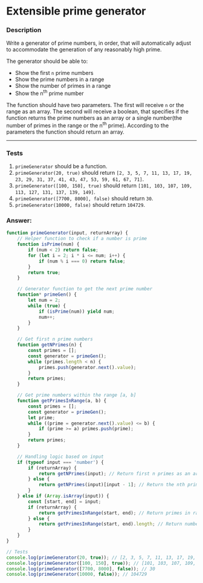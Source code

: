 # Extensible prime generator

### Description

Write a generator of prime numbers, in order, that will automatically adjust to accommodate the generation of any reasonably high prime.

The generator should be able to:

- Show the first `n` prime numbers
- Show the prime numbers in a range
- Show the number of primes in a range
- Show the n<sup>th</sup> prime number

The function should have two parameters. The first will receive `n` or the range as an array. The second will receive a boolean, that specifies if the function returns the prime numbers as an array or a single number(the number of primes in the range or the n<sup>th</sup> prime). According to the parameters the function should return an array.

---

### Tests

1. `primeGenerator` should be a function.
2. `primeGenerator(20, true)` should return `[2, 3, 5, 7, 11, 13, 17, 19, 23, 29, 31, 37, 41, 43, 47, 53, 59, 61, 67, 71]`.
3. `primeGenerator([100, 150], true)` should return `[101, 103, 107, 109, 113, 127, 131, 137, 139, 149]`.
4. `primeGenerator([7700, 8000], false)` should return `30`.
5. `primeGenerator(10000, false)` should return `104729`.

### Answer:

```javascript
function primeGenerator(input, returnArray) {
    // Helper function to check if a number is prime
    function isPrime(num) {
        if (num < 2) return false;
        for (let i = 2; i * i <= num; i++) {
            if (num % i === 0) return false;
        }
        return true;
    }

    // Generator function to get the next prime number
    function* primeGen() {
        let num = 2;
        while (true) {
            if (isPrime(num)) yield num;
            num++;
        }
    }

    // Get first n prime numbers
    function getNPrimes(n) {
        const primes = [];
        const generator = primeGen();
        while (primes.length < n) {
            primes.push(generator.next().value);
        }
        return primes;
    }

    // Get prime numbers within the range [a, b]
    function getPrimesInRange(a, b) {
        const primes = [];
        const generator = primeGen();
        let prime;
        while ((prime = generator.next().value) <= b) {
            if (prime >= a) primes.push(prime);
        }
        return primes;
    }

    // Handling logic based on input
    if (typeof input === 'number') {
        if (returnArray) {
            return getNPrimes(input); // Return first n primes as an array
        } else {
            return getNPrimes(input)[input - 1]; // Return the nth prime
        }
    } else if (Array.isArray(input)) {
        const [start, end] = input;
        if (returnArray) {
            return getPrimesInRange(start, end); // Return primes in range as an array
        } else {
            return getPrimesInRange(start, end).length; // Return number of primes in range
        }
    }
}

// Tests
console.log(primeGenerator(20, true)); // [2, 3, 5, 7, 11, 13, 17, 19, 23, 29, 31, 37, 41, 43, 47, 53, 59, 61, 67, 71]
console.log(primeGenerator([100, 150], true)); // [101, 103, 107, 109, 113, 127, 131, 137, 139, 149]
console.log(primeGenerator([7700, 8000], false)); // 30
console.log(primeGenerator(10000, false)); // 104729
```